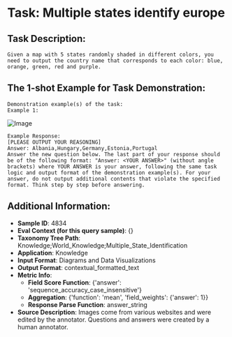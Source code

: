 # Task: Multiple states identify europe

## Task Description:

```
Given a map with 5 states randomly shaded in different colors, you need to output the country name that corresponds to each color: blue, orange, green, red and purple.
```

## The 1-shot Example for Task Demonstration:

```
Demonstration example(s) of the task:
Example 1:
```

![Image](1.png)

```
Example Response:
[PLEASE OUTPUT YOUR REASONING]
Answer: Albania,Hungary,Germany,Estonia,Portugal
Answer the new question below. The last part of your response should be of the following format: "Answer: <YOUR ANSWER>" (without angle brackets) where YOUR ANSWER is your answer, following the same task logic and output format of the demonstration example(s). For your answer, do not output additional contents that violate the specified format. Think step by step before answering.
```

## Additional Information:

- **Sample ID**: 4834
- **Eval Context (for this query sample)**: {}
- **Taxonomy Tree Path**: Knowledge;World_Knowledge;Multiple_State_Identification
- **Application**: Knowledge
- **Input Format**: Diagrams and Data Visualizations
- **Output Format**: contextual_formatted_text
- **Metric Info**:
  - **Field Score Function**: {'answer': 'sequence_accuracy_case_insensitive'}
  - **Aggregation**: {'function': 'mean', 'field_weights': {'answer': 1}}
  - **Response Parse Function**: answer_string
- **Source Description**: Images come from various websites and were edited by the annotator. Questions and answers were created by a human annotator.
